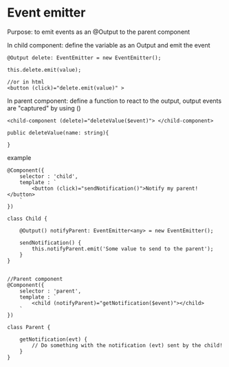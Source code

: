 # Event emitter

Purpose: to emit events as an @Output to the parent component

In child component: define the variable as an Output and emit the event

```JS
@Output delete: EventEmitter = new EventEmitter();

this.delete.emit(value);

//or in html
<button (click)="delete.emit(value)" >
```

In parent component: define a function to react to the output, output events are "captured" by using ()

```JS
<child-component (delete)="deleteValue($event)"> </child-component>

public deleteValue(name: string){

}
```

example

```JS
@Component({
    selector : 'child',
    template : `
        <button (click)="sendNotification()">Notify my parent!</button>
    `
})

class Child {

    @Output() notifyParent: EventEmitter<any> = new EventEmitter();

    sendNotification() {
        this.notifyParent.emit('Some value to send to the parent');
    }
}


//Parent component
@Component({
    selector : 'parent',
    template : `
        <child (notifyParent)="getNotification($event)"></child>
    `
})

class Parent {

    getNotification(evt) {
        // Do something with the notification (evt) sent by the child!
    }
}
```
